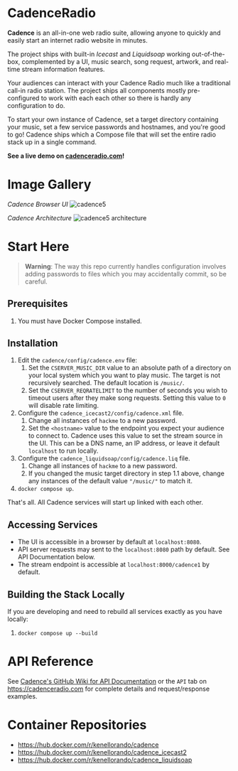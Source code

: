 # CadenceRadio

**Cadence** is an all-in-one web radio suite, allowing anyone to quickly and easily start an internet radio website in minutes.

The project ships with built-in _Icecast_ and _Liquidsoap_ working out-of-the-box, complemented by a UI, music search, song request, artwork, and real-time stream information features.

Your audiences can interact with your Cadence Radio much like a traditional call-in radio station. The project ships all components mostly pre-configured to work with each each other so there is hardly any configuration to do.

To start your own instance of Cadence, set a target directory containing your music, set a few service passwords and hostnames, and you're good to go! Cadence ships which a Compose file that will set the entire radio stack up in a single command.

**See a live demo on [cadenceradio.com](https://cadenceradio.com/)!**

# Image Gallery

*Cadence Browser UI*
![cadence5](https://user-images.githubusercontent.com/17265041/189464889-b6a67b78-8d9d-4aef-a142-2494448f26a4.JPG)

*Cadence Architecture*
![cadence5 architecture](https://user-images.githubusercontent.com/17265041/185465196-66fc2249-e43a-46f7-a12f-dbde9aaf8172.png)

# Start Here

> **Warning**: The way this repo currently handles configuration involves adding passwords to files which you may accidentally commit, so be careful.

## Prerequisites
1. You must have Docker Compose installed.

## Installation
1. Edit the `cadence/config/cadence.env` file:
   1. Set the `CSERVER_MUSIC_DIR` value to an absolute path of a directory on your local system which you want to play music. The target is not recursively searched. The default location is `/music/`.
   2. Set the `CSERVER_REQRATELIMIT` to the number of seconds you wish to timeout users after they make song requests. Setting this value to `0` will disable rate limiting.
2. Configure the `cadence_icecast2/config/cadence.xml` file.
   1. Change all instances of `hackme` to a new password.
   2. Set the `<hostname>` value to the endpoint you expect your audience to connect to. Cadence uses this value to set the stream source in the UI. This can be a DNS name, an IP address, or leave it default `localhost` to run locally.
3. Configure the `cadence_liquidsoap/config/cadence.liq` file.
   1. Change all instances of `hackme` to a new password.
   2. If you changed the music target directory in step 1.1 above, change any instances of the default value `"/music/"` to match it.
4. `docker compose up`. 

That's all. All Cadence services will start up linked with each other.

## Accessing Services
- The UI is accessible in a browser by default at `localhost:8080`.
- API server requests may sent to the `localhost:8080` path by default. See API Documentation below.
- The stream endpoint is accessible at `localhost:8000/cadence1` by default.

## Building the Stack Locally
If you are developing and need to rebuild all services exactly as you have locally:
1. `docker compose up --build`

# API Reference
See [Cadence's GitHub Wiki for API Documentation](https://github.com/kenellorando/cadence/wiki/API-Reference) or the `API` tab on https://cadenceradio.com for complete details and request/response examples.

# Container Repositories
- https://hub.docker.com/r/kenellorando/cadence
- https://hub.docker.com/r/kenellorando/cadence_icecast2
- https://hub.docker.com/r/kenellorando/cadence_liquidsoap
